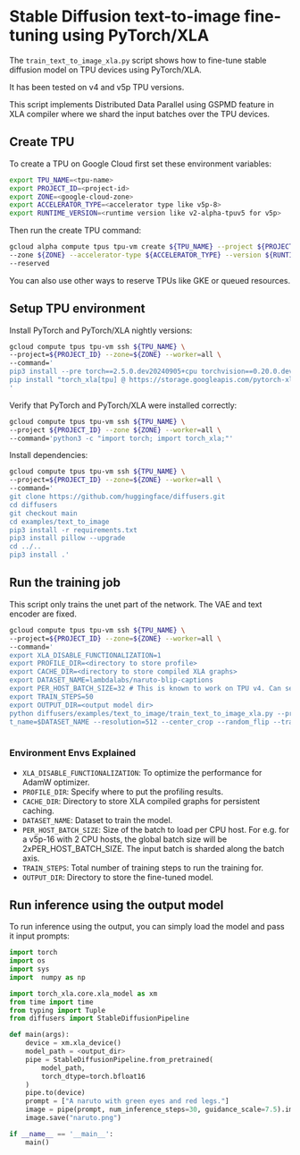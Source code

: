 # Stable Diffusion text-to-image fine-tuning using PyTorch/XLA

The `train_text_to_image_xla.py` script shows how to fine-tune stable diffusion model on TPU devices using PyTorch/XLA.

It has been tested on v4 and v5p TPU versions.

This script implements Distributed Data Parallel using GSPMD feature in XLA compiler
where we shard the input batches over the TPU devices.

## Create TPU

To create a TPU on Google Cloud first set these environment variables:

```bash
export TPU_NAME=<tpu-name>
export PROJECT_ID=<project-id>
export ZONE=<google-cloud-zone>
export ACCELERATOR_TYPE=<accelerator type like v5p-8>
export RUNTIME_VERSION=<runtime version like v2-alpha-tpuv5 for v5p>
```

Then run the create TPU command:
```bash
gcloud alpha compute tpus tpu-vm create ${TPU_NAME} --project ${PROJECT_ID} 
--zone ${ZONE} --accelerator-type ${ACCELERATOR_TYPE} --version ${RUNTIME_VERSION} 
--reserved
```

You can also use other ways to reserve TPUs like GKE or queued resources.

## Setup TPU environment

Install PyTorch and PyTorch/XLA nightly versions:
```bash
gcloud compute tpus tpu-vm ssh ${TPU_NAME} \
--project=${PROJECT_ID} --zone=${ZONE} --worker=all \
--command='
pip3 install --pre torch==2.5.0.dev20240905+cpu torchvision==0.20.0.dev20240905+cpu --index-url https://download.pytorch.org/whl/nightly/cpu
pip install "torch_xla[tpu] @ https://storage.googleapis.com/pytorch-xla-releases/wheels/tpuvm/torch_xla-2.5.0.dev20240905-cp310-cp310-linux_x86_64.whl" -f https://storage.googleapis.com/libtpu-releases/index.html
'
```

Verify that PyTorch and PyTorch/XLA were installed correctly:

```bash
gcloud compute tpus tpu-vm ssh ${TPU_NAME} \
--project ${PROJECT_ID} --zone ${ZONE} --worker=all \
--command='python3 -c "import torch; import torch_xla;"'
```

Install dependencies:
```bash
gcloud compute tpus tpu-vm ssh ${TPU_NAME} \
--project=${PROJECT_ID} --zone=${ZONE} --worker=all \
--command='
git clone https://github.com/huggingface/diffusers.git
cd diffusers
git checkout main
cd examples/text_to_image
pip3 install -r requirements.txt
pip3 install pillow --upgrade
cd ../..
pip3 install .'
```

## Run the training job

This script only trains the unet part of the network. The VAE and text encoder
are fixed.

```bash
gcloud compute tpus tpu-vm ssh ${TPU_NAME} \
--project=${PROJECT_ID} --zone=${ZONE} --worker=all \
--command='
export XLA_DISABLE_FUNCTIONALIZATION=1 
export PROFILE_DIR=<directory to store profile>
export CACHE_DIR=<directory to store compiled XLA graphs>
export DATASET_NAME=lambdalabs/naruto-blip-captions
export PER_HOST_BATCH_SIZE=32 # This is known to work on TPU v4. Can set this to 64 for TPU v5p
export TRAIN_STEPS=50
export OUTPUT_DIR=<output model dir>
python diffusers/examples/text_to_image/train_text_to_image_xla.py --pretrained_model_name_or_path=stabilityai/stable-diffusion-2-base --datase
t_name=$DATASET_NAME --resolution=512 --center_crop --random_flip --train_batch_size=$PER_HOST_BATCH_SIZE  --max_train_steps=$TRAIN_STEPS --learning_rate=1e-06 --mixed_precision=bf16 --profile_duration=80000 --output_dir=$OUTPUT_DIR --dataloader_num_workers=4 --loader_prefetch_size=4 --device_prefetch_size=4' 
   
```

### Environment Envs Explained

*   `XLA_DISABLE_FUNCTIONALIZATION`: To optimize the performance for AdamW optimizer.
*   `PROFILE_DIR`: Specify where to put the profiling results.
*   `CACHE_DIR`: Directory to store XLA compiled graphs for persistent caching.
*   `DATASET_NAME`: Dataset to train the model. 
*   `PER_HOST_BATCH_SIZE`: Size of the batch to load per CPU host. For e.g. for a v5p-16 with 2 CPU hosts, the global batch size will be 2xPER_HOST_BATCH_SIZE. The input batch is sharded along the batch axis.
*    `TRAIN_STEPS`: Total number of training steps to run the training for.
*    `OUTPUT_DIR`: Directory to store the fine-tuned model.

## Run inference using the output model

To run inference using the output, you can simply load the model and pass it
input prompts:

```python
import torch
import os
import sys
import  numpy as np

import torch_xla.core.xla_model as xm
from time import time
from typing import Tuple
from diffusers import StableDiffusionPipeline

def main(args):
    device = xm.xla_device()
    model_path = <output_dir>
    pipe = StableDiffusionPipeline.from_pretrained(
        model_path, 
        torch_dtype=torch.bfloat16
    )
    pipe.to(device)
    prompt = ["A naruto with green eyes and red legs."]
    image = pipe(prompt, num_inference_steps=30, guidance_scale=7.5).images[0]
    image.save("naruto.png")

if __name__ == '__main__':
    main()
```